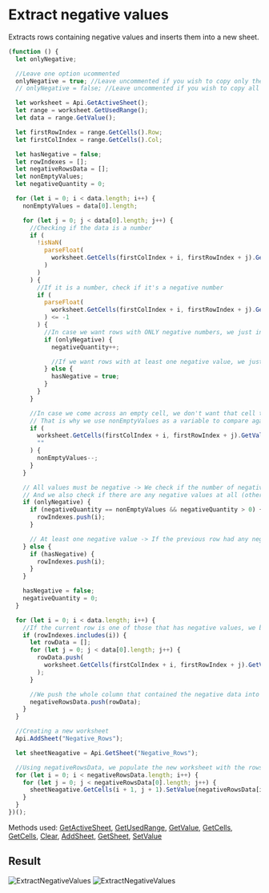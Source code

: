 # Extract negative values

Extracts rows containing negative values and inserts them into a new sheet.

```ts
(function () {
  let onlyNegative;

  //Leave one option ucommented
  onlyNegative = true; //Leave uncommented if you wish to copy only the rows that contain nothing but negative values
  // onlyNegative = false; //Leave uncommented if you wish to copy all of the rows that have at least one negative value

  let worksheet = Api.GetActiveSheet();
  let range = worksheet.GetUsedRange();
  let data = range.GetValue();

  let firstRowIndex = range.GetCells().Row;
  let firstColIndex = range.GetCells().Col;

  let hasNegative = false;
  let rowIndexes = [];
  let negativeRowsData = [];
  let nonEmptyValues;
  let negativeQuantity = 0;

  for (let i = 0; i < data.length; i++) {
    nonEmptyValues = data[0].length;

    for (let j = 0; j < data[0].length; j++) {
      //Checking if the data is a number
      if (
        !isNaN(
          parseFloat(
            worksheet.GetCells(firstColIndex + i, firstRowIndex + j).GetValue()
          )
        )
      ) {
        //If it is a number, check if it's a negative number
        if (
          parseFloat(
            worksheet.GetCells(firstColIndex + i, firstRowIndex + j).GetValue()
          ) <= -1
        ) {
          //In case we want rows with ONLY negative numbers, we just increment the quantity
          if (onlyNegative) {
            negativeQuantity++;

            //If we want rows with at least one negative value, we just set hasNegative to true
          } else {
            hasNegative = true;
          }
        }
      }

      //In case we come across an empty cell, we don't want that cell to be the reason that row is not considered "All negative"
      // That is why we use nonEmptyValues as a variable to compare against negativeQuantity later
      if (
        worksheet.GetCells(firstColIndex + i, firstRowIndex + j).GetValue() ==
        ""
      ) {
        nonEmptyValues--;
      }
    }

    // All values must be negative -> We check if the number of negative values equals the number of non-empty values
    // And we also check if there are any negative values at all (otherwise, we might copy completely empty rows)
    if (onlyNegative) {
      if (negativeQuantity == nonEmptyValues && negativeQuantity > 0) {
        rowIndexes.push(i);
      }

      // At least one negative value -> If the previous row had any negative data, hasNegative will be true, and we add that row index to the rowIndexes list
    } else {
      if (hasNegative) {
        rowIndexes.push(i);
      }
    }

    hasNegative = false;
    negativeQuantity = 0;
  }

  for (let i = 0; i < data.length; i++) {
    //If the current row is one of those that has negative values, we begin the iteration so we can store it's values (copy them)
    if (rowIndexes.includes(i)) {
      let rowData = [];
      for (let j = 0; j < data[0].length; j++) {
        rowData.push(
          worksheet.GetCells(firstColIndex + i, firstRowIndex + j).GetValue()
        );
      }

      //We push the whole column that contained the negative data into the negativeRowsData list
      negativeRowsData.push(rowData);
    }
  }

  //Creating a new worksheet
  Api.AddSheet("Negative_Rows");

  let sheetNeagative = Api.GetSheet("Negative_Rows");

  //Using negativeRowsData, we populate the new worksheet with the rows
  for (let i = 0; i < negativeRowsData.length; i++) {
    for (let j = 0; j < negativeRowsData[0].length; j++) {
      sheetNeagative.GetCells(i + 1, j + 1).SetValue(negativeRowsData[i][j]);
    }
  }
})();
```

Methods used: [GetActiveSheet](../../../../office-api/usage-api/spreadsheet-api/Api/Methods/GetActiveSheet.md), [GetUsedRange](../../../../office-api/usage-api/spreadsheet-api/ApiWorksheet/Methods/GetUsedRange.md), [GetValue](../../../../office-api/usage-api/spreadsheet-api/ApiRange/Methods/GetValue.md), [GetCells](../../../../office-api/usage-api/spreadsheet-api/ApiRange/Methods/GetCells.md), [GetCells](../../../../office-api/usage-api/spreadsheet-api/ApiWorksheet/Methods/GetCells.md), [Clear](../../../../office-api/usage-api/spreadsheet-api/ApiRange/Methods/Clear.md), [AddSheet](../../../../office-api/usage-api/spreadsheet-api/Api/Methods/AddSheet.md), [GetSheet](../../../../office-api/usage-api/spreadsheet-api/Api/Methods/GetSheet.md), [SetValue](../../../../office-api/usage-api/spreadsheet-api/ApiRange/Methods/SetValue.md)

## Result

![ExtractNegativeValues](/assets/images/plugins/extract-negative-values.png#gh-light-mode-only)
![ExtractNegativeValues](/assets/images/plugins/extract-negative-values.dark.png#gh-dark-mode-only)

